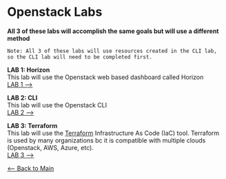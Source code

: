 # Openstack Labs

**All 3 of these labs will accomplish the same goals but will use a different method**
```
Note: All 3 of these labs will use resources created in the CLI lab,
so the CLI lab will need to be completed first.
```

**LAB 1: Horizon**  
This lab will use the Openstack web based dashboard called Horizon  
[LAB 1 -->](Labs/horizon.md)

**LAB 2: CLI**  
This lab will use the Openstack CLI  
[LAB 2 -->](Labs/cli.md)

**LAB 3: Terraform**  
This lab will use the [Terraform](https://www.terraform.io/) Infrastructure As Code (IaC) tool.
Terraform is used by many organizations bc it is compatible with multiple clouds (Openstack, AWS, Azure, etc).  
[LAB 3 -->](Labs/terraform.md)


[<-- Back to Main](../README.md)
